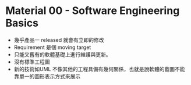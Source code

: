 # Material 00 - Software Engineering Basics

- 幾乎產品一 released 就會有立即的修改
- Requirement 是個 moving target
- 只能又舊有的軟體基礎上進行維護與更新。
- 沒有標準工程圖
- 新的技術如UML 不像其他的工程具備有幾何關係，也就是說軟體的藍圖不能靠單一的圖形表示方式來展示


